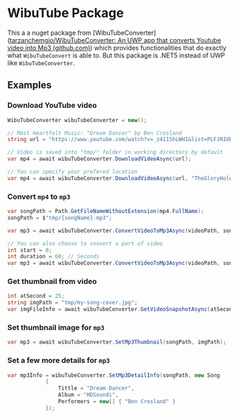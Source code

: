 # WibuTube Package

This a a nuget package from [WibuTubeConverter]([tarzanchemgio/WibuTubeConverter: An UWP app that converts Youtube video into Mp3 (github.com)](https://github.com/tarzanchemgio/WibuTubeConverter)) which provides functionalities that do exactly what `WibuTubeConvert` is able to. But this package is .NET5 instead of UWP like `WibuTubeConverter`.

## Examples

### Download YouTube video

```c#
WibuTubeConverter wibuTubeConverter = new();

// Most Heartfelt Music: "Dream Dancer" by Ben Crosland
string url = "https://www.youtube.com/watch?v=_z411ShLWHI&list=PLFJRIUbt-ELjQZqVbzvCGerxXgjGp_Ww5&index=12";

// Video is saved into "tmp/" folder in working directory by default
var mp4 = await wibuTubeConverter.DownloadVideoAsync(url);

// You can specify your prefered location
var mp4 = await wibuTubeConverter.DownloadVideoAsync(url, "TheGloryHole/");
```

### Convert `mp4` to `mp3`

```c#
var songPath = Path.GetFileNameWithoutExtension(mp4.FullName);
songPath = $"tmp/{songName}.mp3";

var mp3 = await wibuTubeConverter.ConvertVideoToMp3Async(videoPath, songPath);

// You can also choose to convert a part of video
int start = 0;
int duration = 60; // Seconds
var mp3 = await wibuTubeConverter.ConvertVideoToMp3Async(videoPath, songPath, start, duration);
```

### Get thumbnail from video

```c#
int atSecond = 25;
string imgPath = "tmp/my-song-cover.jpg";
var imgFileInfo = await wibuTubeConverter.GetVideoSnapshotAsync(atSecond, mp4.FullName, imgPath);
```

### Set thumbnail image for `mp3`

```c#
var mp3 = await wibuTubeConverter.SetMp3Thumbnail(songPath, imgPath);
```

### Set a few more details for `mp3`

```c#
var mp3Info = wibuTubeConverter.SetMp3DetailInfo(songPath, new Song
            {
                Tittle = "Dream Dancer",
                Album = "HDSoundi",
                Performers = new[] { "Ben Crosland" }
            });
```

